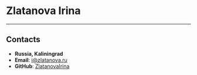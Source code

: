 # Zlatanova Irina
********************
## Contacts
* __Russia, Kaliningrad__
* __Email__: i@zlatanova.ru
* __GitHub__: [ZlatanovaIrina](https://github.com/ZlatanovaIrina "Zlatanova Irina GitHub") 
